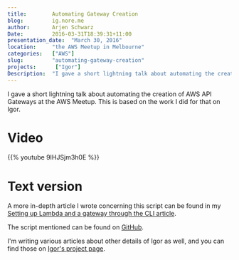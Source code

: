 ```yaml
---
title:        Automating Gateway Creation  
blog:         ig.nore.me  
author:       Arjen Schwarz  
Date:         2016-03-31T18:39:31+11:00
presentation_date:  "March 30, 2016"
location:     "the AWS Meetup in Melbourne"
categories:   ["AWS"]
slug:         "automating-gateway-creation"
projects:      ["Igor"]
Description:  "I gave a short lightning talk about automating the creation of AWS API Gateways at the AWS Meetup. This is based on the work I did for that on Igor."
---
```


I gave a short lightning talk about automating the creation of AWS API Gateways at the AWS Meetup. This is based on the work I did for that on Igor.

# Video

{{% youtube 9IHJSjm3h0E %}}

# Text version

A more in-depth article I wrote concerning this script can be found in my [Setting up Lambda and a gateway through the CLI article](/2016/03/setting-up-lambda-and-a-gateway-through-the-cli/).

The script mentioned can be found on [GitHub](https://github.com/ArjenSchwarz/igor/tree/master/installation).

I'm writing various articles about other details of Igor as well, and you can find those on [Igor's project page](/projects/igor).

